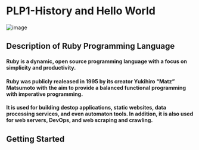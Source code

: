 <body>
  <h1>PLP1-History and Hello World</h1>

  ![image](https://user-images.githubusercontent.com/93970330/155486631-e729d922-be9f-4c6c-81bd-c1d976ac1d2d.png)

  <div className = "history">
    <h2>Description of Ruby Programming Language</h2>
    <h4 style="white-space:pre-line;">Ruby is a dynamic, open source programming language with a focus on simplicity and productivity.</h4>
    <h4>Ruby was publicly realeased in 1995 by its creator Yukihiro “Matz” Matsumoto with the aim to provide a balanced functional programming with imperative programming.</h4>
    <h4>It is used for building destop applications, static websites, data processing services, and even automaton tools. In addition, it is also used for web servers, DevOps, and web scraping and crawling.</h4>
  </div>
  
  <div className = "getting-started">
    <h2>Getting Started</h2>
  </div>
</body>
